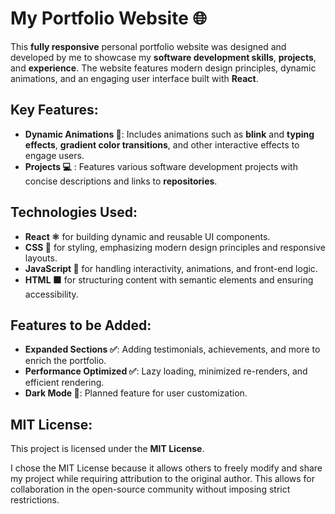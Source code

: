 # My Portfolio Website 🌐

This **fully responsive** personal portfolio website was designed and developed by me to showcase my **software development skills**, **projects**, and **experience**. The website features modern design principles, dynamic animations, and an engaging user interface built with **React**.

## **Key Features:**

- **Dynamic Animations 🎨**: Includes animations such as **blink** and **typing effects**, **gradient color transitions**, and other interactive effects to engage users.
- **Projects 💻** : Features various software development projects with concise descriptions and links to **repositories**.

## **Technologies Used:**

- **React ⚛️** for building dynamic and reusable UI components.
- **CSS 🎨** for styling, emphasizing modern design principles and responsive layouts.
- **JavaScript 🚀** for handling interactivity, animations, and front-end logic.
- **HTML 🟧** for structuring content with semantic elements and ensuring accessibility.

## **Features to be Added:**

- **Expanded Sections ✅**: Adding testimonials, achievements, and more to enrich the portfolio.
- **Performance Optimized ✅**: Lazy loading, minimized re-renders, and efficient rendering.
- **Dark Mode 🌙**: Planned feature for user customization.

## **MIT License:**

This project is licensed under the **MIT License**.

I chose the MIT License because it allows others to freely modify and share my project while requiring attribution to the original author. This allows for collaboration in the open-source community without imposing strict restrictions.
